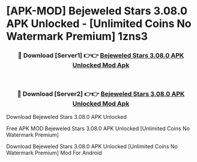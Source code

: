 # [APK-MOD] Bejeweled Stars 3.08.0 APK Unlocked - [Unlimited Coins No Watermark Premium] 1zns3



<div align="center">
<h3>🔴 Download [Server1] 👉👉 <a href="https://momento.my/?title=Bejeweled_Stars_3.08.0_APK_Unlocked">Bejeweled Stars 3.08.0 APK Unlocked Mod Apk</a></h3><br>

<h3>🔴 Download [Server2] 👉👉 <a href="https://momento.my/?title=Bejeweled_Stars_3.08.0_APK_Unlocked">Bejeweled Stars 3.08.0 APK Unlocked Mod Apk</a></h3>
</div>



Download Bejeweled Stars 3.08.0 APK Unlocked 

Free APK MOD Bejeweled Stars 3.08.0 APK Unlocked [Unlimited Coins No Watermark Premium]

Download Bejeweled Stars 3.08.0 APK Unlocked [Unlimited Coins No Watermark Premium] Mod For Android
